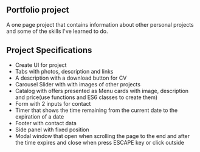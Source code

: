 ## Portfolio project

A one page project that contains information about other personal projects and some of the skills I've learned to do.

## Project Specifications

- Create UI for project
- Tabs with photos, description and links 
- A description with a download button for CV
- Carousel Slider with with images of other projects 
- Catalog with offers presented as Menu cards with image, description and price(use functions and ES6 classes to create them)
- Form with 2 inputs for contact
- Timer that shows the time remaining from the current date to the expiration of a date
- Footer with contact data
- Side panel with fixed position
- Modal window that open when scrolling the page to the end and after the time expires and close when press ESCAPE key or click outside

